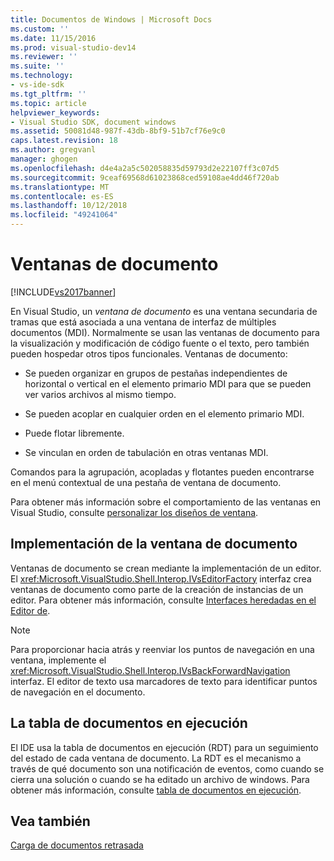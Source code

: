 ```yaml
---
title: Documentos de Windows | Microsoft Docs
ms.custom: ''
ms.date: 11/15/2016
ms.prod: visual-studio-dev14
ms.reviewer: ''
ms.suite: ''
ms.technology:
- vs-ide-sdk
ms.tgt_pltfrm: ''
ms.topic: article
helpviewer_keywords:
- Visual Studio SDK, document windows
ms.assetid: 50081d48-987f-43db-8bf9-51b7cf76e9c0
caps.latest.revision: 18
ms.author: gregvanl
manager: ghogen
ms.openlocfilehash: d4e4a2a5c502058835d59793d2e22107ff3c07d5
ms.sourcegitcommit: 9ceaf69568d61023868ced59108ae4dd46f720ab
ms.translationtype: MT
ms.contentlocale: es-ES
ms.lasthandoff: 10/12/2018
ms.locfileid: "49241064"
---
```

# <a name="document-windows"></a>Ventanas de documento
[!INCLUDE[vs2017banner](../../includes/vs2017banner.md)]

En Visual Studio, un *ventana de documento* es una ventana secundaria de tramas que está asociada a una ventana de interfaz de múltiples documentos (MDI). Normalmente se usan las ventanas de documento para la visualización y modificación de código fuente o el texto, pero también pueden hospedar otros tipos funcionales. Ventanas de documento:  
  
-   Se pueden organizar en grupos de pestañas independientes de horizontal o vertical en el elemento primario MDI para que se pueden ver varios archivos al mismo tiempo.  
  
-   Se pueden acoplar en cualquier orden en el elemento primario MDI.  
  
-   Puede flotar libremente.  
  
-   Se vinculan en orden de tabulación en otras ventanas MDI.  
  
 Comandos para la agrupación, acopladas y flotantes pueden encontrarse en el menú contextual de una pestaña de ventana de documento.  
  
 Para obtener más información sobre el comportamiento de las ventanas en Visual Studio, consulte [personalizar los diseños de ventana](../../ide/customizing-window-layouts-in-visual-studio.md).  
  
## <a name="document-window-implementation"></a>Implementación de la ventana de documento  
 Ventanas de documento se crean mediante la implementación de un editor. El <xref:Microsoft.VisualStudio.Shell.Interop.IVsEditorFactory> interfaz crea ventanas de documento como parte de la creación de instancias de un editor. Para obtener más información, consulte [Interfaces heredadas en el Editor de](../../extensibility/legacy-interfaces-in-the-editor.md).  
  
> [!NOTE]
>  Para proporcionar hacia atrás y reenviar los puntos de navegación en una ventana, implemente el <xref:Microsoft.VisualStudio.Shell.Interop.IVsBackForwardNavigation> interfaz. El editor de texto usa marcadores de texto para identificar puntos de navegación en el documento.  
  
## <a name="the-running-document-table"></a>La tabla de documentos en ejecución  
 El IDE usa la tabla de documentos en ejecución (RDT) para un seguimiento del estado de cada ventana de documento. La RDT es el mecanismo a través de qué documento son una notificación de eventos, como cuando se cierra una solución o cuando se ha editado un archivo de windows. Para obtener más información, consulte [tabla de documentos en ejecución](../../extensibility/internals/running-document-table.md).  
  
## <a name="see-also"></a>Vea también  
 [Carga de documentos retrasada](../../extensibility/internals/delayed-document-loading.md)

